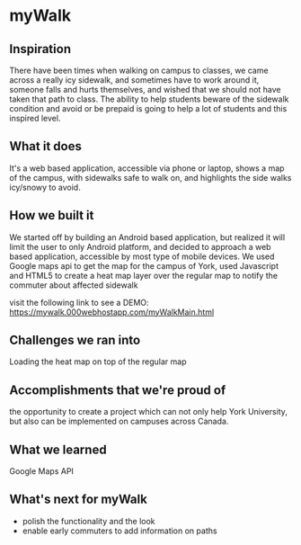 # myWalk
## Inspiration
There have been times when walking on campus to classes, we came across a really icy sidewalk, and sometimes have to work around it, someone falls and hurts themselves, and wished that we should not have taken that path to class. The ability to help students beware of the sidewalk condition and avoid or be prepaid is going to help a lot of students and this inspired level.
## What it does
It's a web based application, accessible via phone or laptop, shows a map of the campus, with sidewalks safe to walk on, and highlights the side walks icy/snowy to avoid.
## How we built it
We started off by building an Android based application, but realized it will limit the user to only Android platform, and decided to approach a web based application, accessible by most type of mobile devices. We used Google maps api to get the map for the campus of York, used Javascript and HTML5 to create a heat map layer over the regular map to notify the commuter about affected sidewalk

visit the following link to see a DEMO: https://mywalk.000webhostapp.com/myWalkMain.html
## Challenges we ran into
Loading the heat map on top of the regular map
## Accomplishments that we're proud of
the opportunity to create a project which can not only help York University, but also can be implemented on campuses across Canada.
## What we learned
Google Maps API
## What's next for myWalk
- polish the functionality and the look
- enable early commuters to add information on paths

